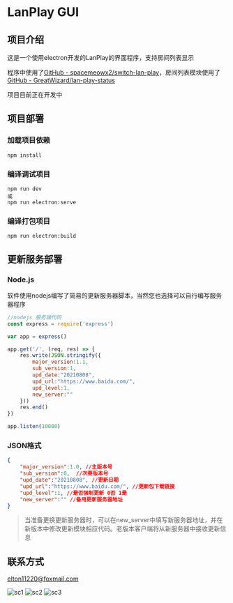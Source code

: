 # LanPlay GUI

## 项目介绍

这是一个使用electron开发的LanPlay的界面程序，支持房间列表显示

程序中使用了[GitHub - spacemeowx2/switch-lan-play](https://github.com/spacemeowx2/switch-lan-play)，房间列表模块使用了[GitHub - GreatWizard/lan-play-status](https://github.com/GreatWizard/lan-play-status)

项目目前正在开发中

## 项目部署

### 加载项目依赖

```
npm install
```

### 编译调试项目
```
npm run dev
或
npm run electron:serve
```

### 编译打包项目
```
npm run electron:build
```

## 更新服务部署

### Node.js

软件使用nodejs编写了简易的更新服务器脚本，当然您也选择可以自行编写服务器程序

```javascript
//nodejs 服务端代码
const express = require('express')

var app = express()

app.get('/', (req, res) => {
    res.write(JSON.stringify({
        major_version:1.1,
        sub_version:1,
        upd_date:"20210808",
        upd_url:"https://www.baidu.com/",
        upd_level:1,
        new_server:""
    }))
    res.end()
})

app.listen(10000)
```

### JSON格式

```json
{
    "major_version":1.0, //主版本号
    "sub_version":0,  //次要版本号
    "upd_date":"20210808", //更新日期
    "upd_url":"https://www.baidu.com/", //更新包下载链接
    "upd_level":1, //是否强制更新 0否 1是
    "new_server":"" //备用更新服务器地址
}
```

> 当准备更换更新服务器时，可以在new_server中填写新服务器地址，并在新版本中修改更新模块相应代码。老版本客户端将从新服务器中接收更新信息

## 联系方式

[elton11220@foxmail.com](mailto:elton11220@foxmail.com)

![sc1](https://images.gitee.com/uploads/images/2021/0808/112631_bdec99bb_7872762.png "sc1.png")
![sc2](https://images.gitee.com/uploads/images/2021/0808/112644_93497a49_7872762.png "sc2.png")
![sc3](https://images.gitee.com/uploads/images/2021/0808/112703_e9f0874b_7872762.png "sc3.png")